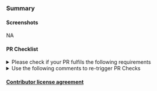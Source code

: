 ### Summary

<!-- ✍️ A clear and concise description...-->

#### Screenshots

NA

<!-- ✍️ Add screenshots of before and after changes where applicable-->

#### PR Checklist

<details>
<summary>Please check if your PR fulfils the following requirements</summary>

- [ ] Tests for the changes have been added. Ideally, include a test that fails without this PR but passes with it.
- [ ] Docs have been [added/updated](https://harness.atlassian.net/jira/software/c/projects/DOC/boards/40).
</details>

<details>
<summary>Use the following comments to re-trigger PR Checks</summary>

- Jest: `retrigger jest`
- Prettier: `retrigger prettier`
- Type Check: `retrigger typecheck`
- ESLint: `retrigger eslint`
- Sonar: `retrigger sonar`
- Standards: `retrigger standards`
- Build: `retrigger build`
- Title Check: `retrigger titlecheck`
- Feature Name Check: `trigger featurenamecheck`
- Coverage: `retrigger coverage`
- Rebase: `trigger rebase`
- Cypress Rest: `retrigger cypress-rest`
- Cypress CD: `retrigger cypress-cd`
- Cypress Pipeline: `retrigger cypress-pipeline`
- Cypress CV: `retrigger cypress-cv`
- Fix Prettier: `fix prettier`
</details>

#### [Contributor license agreement](https://github.com/harness/harness-core-ui/blob/develop/CONTRIBUTOR_LICENSE_AGREEMENT.md)

